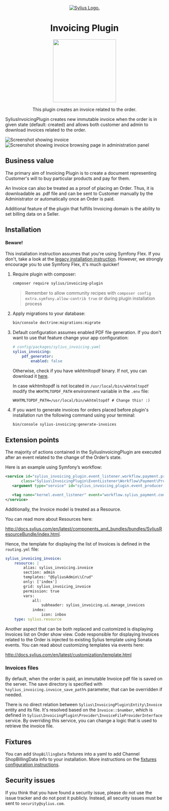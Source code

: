 <p align="center">
    <a href="https://sylius.com" target="_blank">
        <picture>
          <source media="(prefers-color-scheme: dark)" srcset="https://media.sylius.com/sylius-logo-800-dark.png">
          <source media="(prefers-color-scheme: light)" srcset="https://media.sylius.com/sylius-logo-800.png">
          <img alt="Sylius Logo." src="https://media.sylius.com/sylius-logo-800.png">
        </picture>
    </a>
</p>

<h1 align="center">Invoicing Plugin</h1>

<p align="center"><a href="https://sylius.com/plugins/" target="_blank"><img src="https://sylius.com/assets/badge-official-sylius-plugin.png" width="200"></a></p>

<p align="center">This plugin creates an invoice related to the order.</p>

SyliusInvoicingPlugin creates new immutable invoice when the order is in given state (default: created) and allows
both customer and admin to download invoices related to the order.

![Screenshot showing invoice](docs/screenshot_invoice.png)
![Screenshot showing invoice browsing page in administration panel](docs/screenshot_admin.png)

## Business value

The primary aim of Invoicing Plugin is to create a document representing Customer's will to buy particular products and
pay for them.

An Invoice can also be treated as a proof of placing an Order. Thus, it is downloadable as .pdf file and can be sent to
Customer manually by the Administrator or automatically once an Order is paid.

Additional feature of the plugin that fulfills Invoicing domain is the ability to set billing data on a Seller.

## Installation

#### Beware!

This installation instruction assumes that you're using Symfony Flex. If you don't, take a look at the
[legacy installation instruction](docs/legacy_installation.md). However, we strongly encourage you to use
Symfony Flex, it's much quicker!

1. Require plugin with composer:

    ```bash
    composer require sylius/invoicing-plugin
    ```

    > Remember to allow community recipes with `composer config extra.symfony.allow-contrib true` or during plugin installation process

2. Apply migrations to your database:

    ```bash
    bin/console doctrine:migrations:migrate
    ```

3. Default configuration assumes enabled PDF file generation. If you don't want to use that feature change your app configuration:

    ```yaml
    # config/packages/sylius_invoicing.yaml
    sylius_invoicing:
        pdf_generator:
            enabled: false
    ```

    Otherwise, check if you have wkhtmltopdf binary. If not, you can download it [here](https://wkhtmltopdf.org/downloads.html).

    In case wkhtmltopdf is not located in `/usr/local/bin/wkhtmltopdf` modify the `WKHTMLTOPDF_PATH` environment variable in the `.env` file:

    ```
    WKHTMLTOPDF_PATH=/usr/local/bin/wkhtmltopdf # Change this! :)
    ```

4. If you want to generate invoices for orders placed before plugin's installation run the following command using your terminal:

   ```bash
   bin/console sylius-invoicing:generate-invoices
   ```

## Extension points

The majority of actions contained in the SyliusInvoicingPlugin are executed after an event related to the change of the Order’s state.

Here is an example using Symfony’s workflow:

```xml
<service id="sylius_invoicing_plugin.event_listener.workflow.payment.produce_order_payment_paid"
       class="Sylius\InvoicingPlugin\EventListener\Workflow\Payment\ProduceOrderPaymentPaidListener">
   <argument type="service" id="sylius_invoicing_plugin.event_producer.order_payment_paid" />

   <tag name="kernel.event_listener" event="workflow.sylius_payment.completed.complete" priority="100" />
</service>
```

Additionally, the Invoice model is treated as a Resource.

You can read more about Resources here:

<http://docs.sylius.com/en/latest/components_and_bundles/bundles/SyliusResourceBundle/index.html>.

Hence, the template for displaying the list of Invoices is defined in the `routing.yml` file:

```yaml
sylius_invoicing_invoice:
    resource: |
        alias: sylius_invoicing.invoice
        section: admin
        templates: "@SyliusAdmin\\Crud"
        only: ['index']
        grid: sylius_invoicing_invoice
        permission: true
        vars:
            all:
                subheader: sylius_invoicing.ui.manage_invoices
            index:
                icon: inbox
    type: sylius.resource
```

Another aspect that can be both replaced and customized is displaying Invoices list on Order show view.
Code responsible for displaying Invoices related to the Order is injected to existing Sylius template using
Sonata events. You can read about customizing templates via events here:

<http://docs.sylius.com/en/latest/customization/template.html>

### Invoices files

By default, when the order is paid, an immutable Invoice pdf file is saved on the server. The save directory is specified
with `%sylius_invoicing.invoice_save_path%` parameter, that can be overridden if needed.

There is no direct relation between `Sylius\InvoicingPlugin\Entity\Invoice` entity and its file. It's resolved based on
the `Invoice::$number`, which is defined in `Sylius\InvoicingPlugin\Provider\InvoiceFileProviderInterface` service.
By overriding this service, you can change a logic that is used to retrieve the invoice file.

## Fixtures

You can add `ShopBillingData` fixtures into a yaml to add Channel ShopBillingData info to your installation.
More instructions on the [fixtures configuration instructions](docs/fixtures.md).

## Security issues

If you think that you have found a security issue, please do not use the issue tracker and do not post it publicly.
Instead, all security issues must be sent to `security@sylius.com`.
